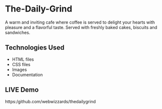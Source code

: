 # The-Daily-Grind
A warm and inviting cafe where coffee is served to delight your hearts with pleasure and a flavorful taste. Served with freshly baked cakes, biscuits and sandwiches.
## Technologies Used
  * HTML files
  * CSS files
  * Images
  * Documentation
## LIVE Demo
   https:/github.com/webwizzards/thedailygrind
  
